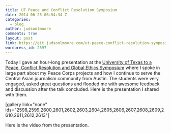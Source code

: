 ```yaml
---
title: UT Peace and Conflict Resolution Symposium
date: 2014-06-25 06:54:34 Z
categories:
  - blog
author: judsonlmoore
comments: true
layout: post
link: https://git.judsonlmoore.com/ut-peace-conflict-resolution-symposium/
wordpress_id: 2597
---
```


Today I gave an hour-long presentation at the [University of Texas to a Peace, Conflict Resolution and Global Ethics Symposium](http://www.utpcr.org/) where I spoke in large part about my Peace Corps projects and how I continue to serve the Central Asian journalism community from Austin. The students were very engaged, asked great questions and flooded me with awesome feedback and discussion after the talk concluded. Here is the presentation I shared with them.

[gallery link="none" ids="2598,2599,2600,2601,2602,2603,2604,2605,2606,2607,2608,2609,2610,2611,2612,2613"]

Here is the video from the presentation.
